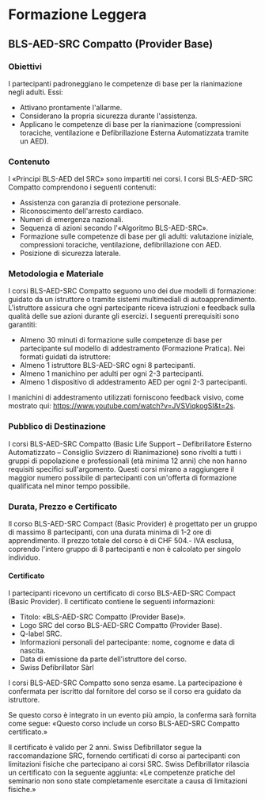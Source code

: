 # Formazione Leggera

## BLS-AED-SRC Compatto (Provider Base)

### **Obiettivi**

I partecipanti padroneggiano le competenze di base per la rianimazione negli adulti. Essi:

- Attivano prontamente l'allarme.
- Considerano la propria sicurezza durante l'assistenza.
- Applicano le competenze di base per la rianimazione (compressioni toraciche, ventilazione e Defibrillazione Esterna Automatizzata tramite un AED).

### **Contenuto**

I «Principi BLS-AED del SRC» sono impartiti nei corsi. I corsi BLS-AED-SRC Compatto comprendono i seguenti contenuti:

- Assistenza con garanzia di protezione personale.
- Riconoscimento dell'arresto cardiaco.
- Numeri di emergenza nazionali.
- Sequenza di azioni secondo l'«Algoritmo BLS-AED-SRC».
- Formazione sulle competenze di base per gli adulti: valutazione iniziale, compressioni toraciche, ventilazione, defibrillazione con AED.
- Posizione di sicurezza laterale.

### **Metodologia e Materiale**

I corsi BLS-AED-SRC Compatto seguono uno dei due modelli di formazione: guidato da un istruttore o tramite sistemi multimediali di autoapprendimento. L'istruttore assicura che ogni partecipante riceva istruzioni e feedback sulla qualità delle sue azioni durante gli esercizi. I seguenti prerequisiti sono garantiti:

- Almeno 30 minuti di formazione sulle competenze di base per partecipante sul modello di addestramento (Formazione Pratica). Nei formati guidati da istruttore:
- Almeno 1 istruttore BLS-AED-SRC ogni 8 partecipanti.
- Almeno 1 manichino per adulti per ogni 2-3 partecipanti.
- Almeno 1 dispositivo di addestramento AED per ogni 2-3 partecipanti.

I manichini di addestramento utilizzati forniscono feedback visivo, come mostrato qui: https://www.youtube.com/watch?v=JVSViqkogSI&t=2s.

### **Pubblico di Destinazione**

I corsi BLS-AED-SRC Compatto (Basic Life Support – Defibrillatore Esterno Automatizzato – Consiglio Svizzero di Rianimazione) sono rivolti a tutti i gruppi di popolazione e professionali (età minima 12 anni) che non hanno requisiti specifici sull'argomento. Questi corsi mirano a raggiungere il maggior numero possibile di partecipanti con un'offerta di formazione qualificata nel minor tempo possibile.

### **Durata, Prezzo e Certificato**

Il corso BLS-AED-SRC Compact (Basic Provider) è progettato per un gruppo di massimo 8 partecipanti, con una durata minima di 1-2 ore di apprendimento. Il prezzo totale del corso è di CHF 504.- IVA esclusa, coprendo l'intero gruppo di 8 partecipanti e non è calcolato per singolo individuo.


#### **Certificato**

I partecipanti ricevono un certificato di corso BLS-AED-SRC Compact (Basic Provider). Il certificato contiene le seguenti informazioni:

- Titolo: «BLS-AED-SRC Compatto (Provider Base)».
- Logo SRC del corso BLS-AED-SRC Compatto (Provider Base).
- Q-label SRC.
- Informazioni personali del partecipante: nome, cognome e data di nascita.
- Data di emissione da parte dell'istruttore del corso.
- Swiss Defibrillator Sàrl

I corsi BLS-AED-SRC Compatto sono senza esame. La partecipazione è confermata per iscritto dal fornitore del corso se il corso era guidato da istruttore.

Se questo corso è integrato in un evento più ampio, la conferma sarà fornita come segue: «Questo corso include un corso BLS-AED-SRC Compatto certificato.»

Il certificato è valido per 2 anni. Swiss Defibrillator segue la raccomandazione SRC, fornendo certificati di corso ai partecipanti con limitazioni fisiche che partecipano ai corsi SRC. Swiss Defibrillator rilascia un certificato con la seguente aggiunta: «Le competenze pratiche del seminario non sono state completamente esercitate a causa di limitazioni fisiche.»
